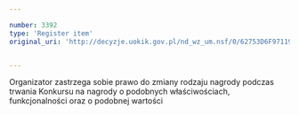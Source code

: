 ```yaml
---

number: 3392
type: 'Register item'
original_uri: 'http://decyzje.uokik.gov.pl/nd_wz_um.nsf/0/62753D6F971197D9C1257A330037509E?OpenDocument'


---
```


Organizator zastrzega sobie prawo do zmiany rodzaju nagrody podczas trwania Konkursu na nagrody o podobnych właściwościach, funkcjonalności oraz o podobnej wartości
